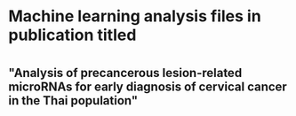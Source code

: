 # Machine learning analysis files in publication titled
#
## "Analysis of precancerous lesion-related microRNAs for early diagnosis of cervical cancer in the Thai population"

